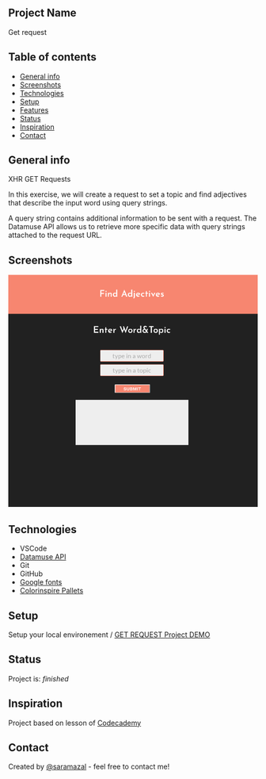 ## Project Name
Get request

## Table of contents
* [General info](#general-info)
* [Screenshots](#screenshots)
* [Technologies](#technologies)
* [Setup](#setup)
* [Features](#features)
* [Status](#status)
* [Inspiration](#inspiration)
* [Contact](#contact)

## General info
XHR GET Requests 

In this exercise, we will create a request to set a topic and find adjectives that describe the input word using query strings.

A query string contains additional information to be sent with a request. The Datamuse API allows us to retrieve more specific data with query strings attached to the request URL.

## Screenshots
![Get-request](https://github.com/saramazal/get-request/blob/main/Find%20Adjectives.png)

## Technologies
* VSCode
* [Datamuse API](https://www.datamuse.com/api/)
* Git
* GitHub
* [Google fonts](https://fonts.google.com/?category=Sans+Serif,Display,Monospace&preview.text=Word%20Smith&preview.text_type=custom)
* [Colorinspire Pallets](https://colorinspire.webflow.io/)

## Setup
Setup your local environement /   [GET REQUEST Project DEMO](https://saramazal.github.io/get-request/)


## Status
Project is:  _finished_

## Inspiration
Project based on lesson of [Codecademy](https://www.codecademy.com/profiles/saramazal)

## Contact
Created by [@saramazal](https://github.com/saramazal/) - feel free to contact me!
